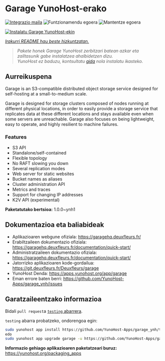<!--
Ohart ongi: README hau automatikoki sortu da <https://github.com/YunoHost/apps/tree/master/tools/readme_generator>ri esker
EZ editatu eskuz.
-->

# Garage YunoHost-erako

[![Integrazio maila](https://dash.yunohost.org/integration/garage.svg)](https://ci-apps.yunohost.org/ci/apps/garage/) ![Funtzionamendu egoera](https://ci-apps.yunohost.org/ci/badges/garage.status.svg) ![Mantentze egoera](https://ci-apps.yunohost.org/ci/badges/garage.maintain.svg)

[![Instalatu Garage YunoHost-ekin](https://install-app.yunohost.org/install-with-yunohost.svg)](https://install-app.yunohost.org/?app=garage)

*[Irakurri README hau beste hizkuntzatan.](./ALL_README.md)*

> *Pakete honek Garage YunoHost zerbitzari batean azkar eta zailtasunik gabe instalatzea ahalbidetzen dizu.*  
> *YunoHost ez baduzu, kontsultatu [gida](https://yunohost.org/install) nola instalatu ikasteko.*

## Aurreikuspena

Garage is an S3-compatible distributed object storage service designed for self-hosting at a small-to-medium scale.

Garage is designed for storage clusters composed of nodes running at different physical locations, in order to easily provide a storage service that replicates data at these different locations and stays available even when some servers are unreachable. Garage also focuses on being lightweight, easy to operate, and highly resilient to machine failures.

### Features

- S3 API
- Standalone/self-contained
- Flexible topology
- No RAFT slowing you down
- Several replication modes
- Web server for static websites
- Bucket names as aliases
- Cluster administration API
- Metrics and traces
- Support for changing IP addresses
- K2V API (experimental)


**Paketatutako bertsioa:** 1.0.0~ynh1
## Dokumentazioa eta baliabideak

- Aplikazioaren webgune ofiziala: <https://garagehq.deuxfleurs.fr/>
- Erabiltzaileen dokumentazio ofiziala: <https://garagehq.deuxfleurs.fr/documentation/quick-start/>
- Administratzaileen dokumentazio ofiziala: <https://garagehq.deuxfleurs.fr/documentation/quick-start/>
- Jatorrizko aplikazioaren kode-gordailua: <https://git.deuxfleurs.fr/Deuxfleurs/garage>
- YunoHost Denda: <https://apps.yunohost.org/app/garage>
- Eman errore baten berri: <https://github.com/YunoHost-Apps/garage_ynh/issues>

## Garatzaileentzako informazioa

Bidali `pull request`a [`testing` abarrera](https://github.com/YunoHost-Apps/garage_ynh/tree/testing).

`testing` abarra probatzeko, ondorengoa egin:

```bash
sudo yunohost app install https://github.com/YunoHost-Apps/garage_ynh/tree/testing --debug
edo
sudo yunohost app upgrade garage -u https://github.com/YunoHost-Apps/garage_ynh/tree/testing --debug
```

**Informazio gehiago aplikazioaren paketatzeari buruz:** <https://yunohost.org/packaging_apps>
